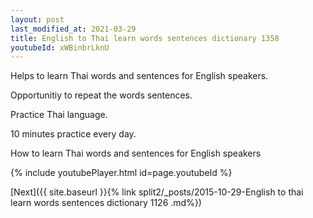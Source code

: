 ```yaml
---
layout: post
last_modified_at: 2021-03-29
title: English to Thai learn words sentences dictionary 1358 
youtubeId: xWBinbrLknU
---
```

 
 
Helps to learn Thai words and sentences for English speakers.

Opportunitiy to repeat the words sentences. 

Practice Thai language. 
 
10 minutes practice every day. 
 
How to learn Thai words and sentences for English speakers 
 
{% include youtubePlayer.html id=page.youtubeId %}
 
 
[Next]({{ site.baseurl }}{% link  split2/_posts/2015-10-29-English to thai learn words sentences dictionary 1126 .md%})
 
